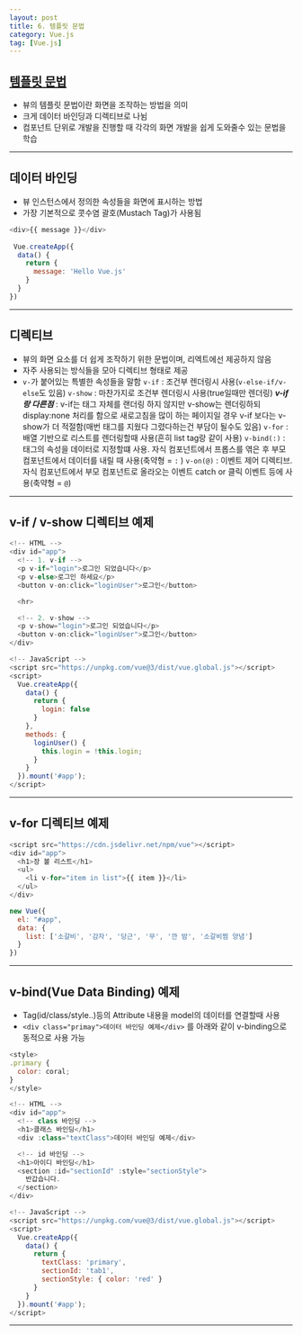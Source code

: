 ```yaml
---
layout: post
title: 6. 템플릿 문법
category: Vue.js
tag: [Vue.js]
---
```


## [템플릿 문법](https://joshua1988.github.io/vue-camp/vue/template.html)

- 뷰의 템플릿 문법이란 화면을 조작하는 방법을 의미
- 크게 데이터 바인딩과 디렉티브로 나뉨
- 컴포넌트 단위로 개발을 진행할 때 각각의 화면 개발을 쉽게 도와줄수 있는 문법을 학습

___

## 데이터 바인딩

- 뷰 인스턴스에서 정의한 속성들을 화면에 표시하는 방법
- 가장 기본적으로 콧수염 괄호(Mustach Tag)가 사용됨

```javascript
<div>{{ message }}</div>
 
 Vue.createApp({
  data() {
    return {
      message: 'Hello Vue.js'
    }
  }
})
```
___

## 디렉티브

- 뷰의 화면 요소를 더 쉽게 조작하기 위한 문법이며, 리엑트에선 제공하지 않음
- 자주 사용되는 방식들을 모아 디렉티브 형태로 제공
- `v-`가 붙어있는 특별한 속성들을 말함
    `v-if` : 조건부 렌더링시 사용(`v-else-if/v-else`도 있음)
    `v-show` : 마찬가지로 조건부 렌더링시 사용(true일때만 렌더링)
        ___v-if랑 다른점___ : v-if는 태그 자체를 랜더링 하지 않지만 v-show는 렌더링하되 display:none 처리를 함으로 새로고침을 많이 하는 페이지일 경우 v-if 보다는 v-show가 더 적절함(매번 태그를 지웠다 그렸다하는건 부담이 될수도 있음)
    `v-for` : 배열 기반으로 리스트를 렌더링할때 사용(흔히 list tag랑 같이 사용)
    `v-bind(:)` : 태그의 속성을 데이터로 지정할떄 사용. 자식 컴포넌트에서 프롭스를 엮은 후 부모 컴포넌트에서 데이터를 내릴 때 사용(축약형 = `:` )
    `v-on(@)` : 이벤트 제어 디렉티브. 자식 컴포넌트에서 부모 컴포넌트로 올라오는 이벤트 catch or 클릭 이벤트 등에 사용(축약형 = `@`)

___


## v-if / v-show 디렉티브 예제

```javascript
<!-- HTML -->
<div id="app">
  <!-- 1. v-if -->
  <p v-if="login">로그인 되었습니다</p>
  <p v-else>로그인 하세요</p>
  <button v-on:click="loginUser">로그인</button>

  <hr>

  <!-- 2. v-show -->
  <p v-show="login">로그인 되었습니다</p>
  <button v-on:click="loginUser">로그인</button>
</div>

<!-- JavaScript -->
<script src="https://unpkg.com/vue@3/dist/vue.global.js"></script>
<script>
  Vue.createApp({
    data() {
      return {
        login: false
      }
    },
    methods: {
      loginUser() {
        this.login = !this.login;
      }
    }
  }).mount('#app');
</script>
```

___

## v-for 디렉티브 예제

```javascript
<script src="https://cdn.jsdelivr.net/npm/vue"></script>
<div id="app">
  <h1>장 볼 리스트</h1>
  <ul>
    <li v-for="item in list">{{ item }}</li>
  </ul>
</div>

new Vue({ 
  el: "#app", 
  data: {
    list: ['소갈비', '감자', '당근', '무', '깐 밤', '소갈비찜 양념']
  }
})
```

___

## v-bind(Vue Data Binding) 예제
-  Tag(id/class/style..)등의 Attribute 내용을 model의 데이터를 연결할때 사용
- `<div class="primay">데이터 바인딩 예제</div>` 를 아래와 같이 v-binding으로 동적으로 사용 가능

```javascript
<style>
.primary {
  color: coral;
}
</style>

<!-- HTML -->
<div id="app">
  <!-- class 바인딩 -->
  <h1>클래스 바인딩</h1>
  <div :class="textClass">데이터 바인딩 예제</div>

  <!-- id 바인딩 -->
  <h1>아이디 바인딩</h1>
  <section :id="sectionId" :style="sectionStyle">
    반갑습니다.
  </section>
</div>

<!-- JavaScript -->
<script src="https://unpkg.com/vue@3/dist/vue.global.js"></script>
<script>
  Vue.createApp({
    data() {
      return {
        textClass: 'primary',
        sectionId: 'tab1',
        sectionStyle: { color: 'red' }
      }
    }
  }).mount('#app');
</script>
```

___
